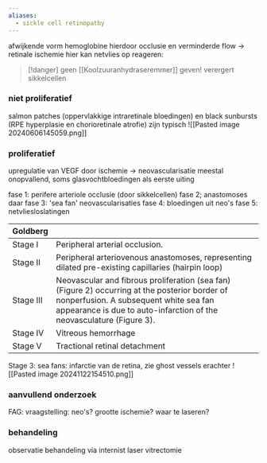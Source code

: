 ```yaml
---
aliases:
  - sickle cell retinopathy
---
```


afwijkende vorm hemoglobine
hierdoor occlusie en verminderde flow -> retinale ischemie
hier kan netvlies op reageren:


> [!danger] geen [[Koolzuuranhydraseremmer]] geven!
> verergert sikkelcellen

### niet proliferatief
salmon patches (oppervlakkige intraretinale bloedingen) en black sunbursts (RPE hyperplasie en chorioretinale atrofie) zijn typisch
![[Pasted image 20240606145059.png]]


### proliferatief
upregulatie van VEGF door ischemie -> neovascularisatie
meestal onopvallend, soms glasvochtbloedingen als eerste uiting

fase 1: perifere arteriole occlusie (door sikkelcellen)
fase 2; anastomoses daar
fase 3: 'sea fan' neovascularisaties
fase 4: bloedingen uit neo's
fase 5: netvliesloslatingen

| Goldberg  |                                                                                                                                                                                                                 |
| --------- | --------------------------------------------------------------------------------------------------------------------------------------------------------------------------------------------------------------- |
| Stage I   | Peripheral arterial occlusion.                                                                                                                                                                                  |
| Stage II  | Peripheral arteriovenous anastomoses, representing dilated pre-existing capillaries (hairpin loop)                                                                                                              |
| Stage III | Neovascular and fibrous proliferation (sea fan) (Figure 2) occurring at the posterior border of nonperfusion. A subsequent white sea fan appearance is due to auto-infarction of the neovasculature (Figure 3). |
| Stage IV  | Vitreous hemorrhage                                                                                                                                                                                             |
| Stage V   | Tractional retinal detachment                                                                                                                                                                                   |
Stage 3: sea fans: infarctie van de retina, zie ghost vessels erachter
![[Pasted image 20241122154510.png]]
### aanvullend onderzoek
FAG: vraagstelling: neo's? grootte ischemie? waar te laseren?

### behandeling
observatie
behandeling via internist
laser
vitrectomie
